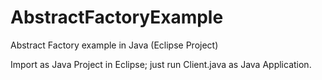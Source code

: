 # AbstractFactoryExample
Abstract Factory example in Java (Eclipse Project)

Import as Java Project in Eclipse; just run Client.java as Java Application.
